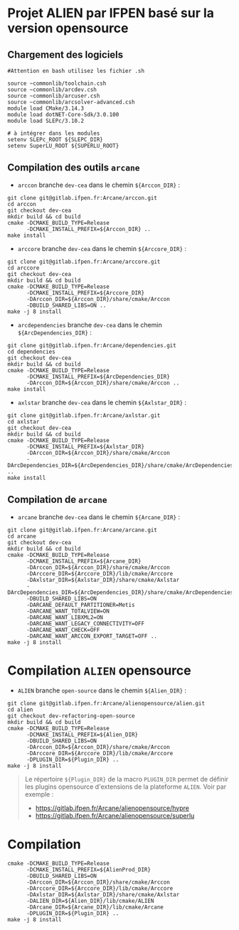 # Projet ALIEN par IFPEN basé sur la version opensource

## Chargement des logiciels

``` 
#Attention en bash utilisez les fichier .sh

source ~commonlib/toolchain.csh
source ~commonlib/arcdev.csh
source ~commonlib/arcuser.csh
source ~commonlib/arcsolver-advanced.csh
module load CMake/3.14.3
module load dotNET-Core-Sdk/3.0.100
module load SLEPc/3.10.2

# à intégrer dans les modules
setenv SLEPc_ROOT ${SLEPC_DIR}
setenv SuperLU_ROOT ${SUPERLU_ROOT}
```

## Compilation des outils `arcane`

* `arccon` branche `dev-cea` dans le chemin `${Arccon_DIR}` :
```
git clone git@gitlab.ifpen.fr:Arcane/arccon.git
cd arccon
git checkout dev-cea
mkdir build && cd build
cmake -DCMAKE_BUILD_TYPE=Release
      -DCMAKE_INSTALL_PREFIX=${Arccon_DIR} ..
make install
```

* `arccore` branche `dev-cea` dans le chemin `${Arccore_DIR}` :
```
git clone git@gitlab.ifpen.fr:Arcane/arccore.git
cd arccore
git checkout dev-cea
mkdir build && cd build
cmake -DCMAKE_BUILD_TYPE=Release 
      -DCMAKE_INSTALL_PREFIX=${Arccore_DIR}
      -DArccon_DIR=${Arccon_DIR}/share/cmake/Arccon 
      -DBUILD_SHARED_LIBS=ON ..
make -j 8 install
```

* `arcdependencies` branche `dev-cea` dans le chemin `${ArcDependencies_DIR}` :
```
git clone git@gitlab.ifpen.fr:Arcane/dependencies.git
cd dependencies
git checkout dev-cea
mkdir build && cd build
cmake -DCMAKE_BUILD_TYPE=Release 
      -DCMAKE_INSTALL_PREFIX=${ArcDependencies_DIR} 
      -DArccon_DIR=${Arccon_DIR}/share/cmake/Arccon ..
make install
```

* `axlstar` branche `dev-cea` dans le chemin `${Axlstar_DIR}` :
```
git clone git@gitlab.ifpen.fr:Arcane/axlstar.git
cd axlstar
git checkout dev-cea
mkdir build && cd build
cmake -DCMAKE_BUILD_TYPE=Release       
      -DCMAKE_INSTALL_PREFIX=${Axlstar_DIR}       
      -DArccon_DIR=${Arccon_DIR}/share/cmake/Arccon       
      -DArcDependencies_DIR=${ArcDependencies_DIR}/share/cmake/ArcDependencies .. 
make install
```

## Compilation de `arcane`

* `arcane` branche `dev-cea` dans le chemin `${Arcane_DIR}` :
```
git clone git@gitlab.ifpen.fr:Arcane/arcane.git
cd arcane
git checkout dev-cea
mkdir build && cd build
cmake -DCMAKE_BUILD_TYPE=Release
      -DCMAKE_INSTALL_PREFIX=${Arcane_DIR}
      -DArccon_DIR=${Arccon_DIR}/share/cmake/Arccon
      -DArccore_DIR=${Arccore_DIR}/lib/cmake/Arccore
      -DAxlstar_DIR=${Axlstar_DIR}/share/cmake/Axlstar
      -DArcDependencies_DIR=${ArcDependencies_DIR}/share/cmake/ArcDependencies 
      -DBUILD_SHARED_LIBS=ON 
      -DARCANE_DEFAULT_PARTITIONER=Metis
      -DARCANE_WANT_TOTALVIEW=ON
      -DARCANE_WANT_LIBXML2=ON
      -DARCANE_WANT_LEGACY_CONNECTIVITY=OFF
      -DARCANE_WANT_CHECK=OFF
      -DARCANE_WANT_ARCCON_EXPORT_TARGET=OFF ..
make -j 8 install
```


# Compilation `ALIEN` opensource

* `ALIEN` branche `open-source` dans le chemin `${Alien_DIR}` :
```
git clone git@gitlab.ifpen.fr:Arcane/alienopensource/alien.git
cd alien
git checkout dev-refactoring-open-source
mkdir build && cd build
cmake -DCMAKE_BUILD_TYPE=Release 
      -DCMAKE_INSTALL_PREFIX=${Alien_DIR}
      -DBUILD_SHARED_LIBS=ON 
      -DArccon_DIR=${Arccon_DIR}/share/cmake/Arccon 
      -DArccore_DIR=${Arccore_DIR}/lib/cmake/Arccore       
      -DPLUGIN_DIR=${Plugin_DIR} ..
make -j 8 install
```

> Le répertoire `${Plugin_DIR}` de la macro `PLUGIN_DIR` permet de définir les plugins 
> opensource d'extensions de la plateforme `ALIEN`. Voir par exemple :
> * https://gitlab.ifpen.fr/Arcane/alienopensource/hypre
> * https://gitlab.ifpen.fr/Arcane/alienopensource/superlu  

# Compilation

```
cmake -DCMAKE_BUILD_TYPE=Release 
      -DCMAKE_INSTALL_PREFIX=${AlienProd_DIR}
      -DBUILD_SHARED_LIBS=ON 
      -DArccon_DIR=${Arccon_DIR}/share/cmake/Arccon 
      -DArccore_DIR=${Arccore_DIR}/lib/cmake/Arccore
      -DAxlstar_DIR=${Axlstar_DIR}/share/cmake/Axlstar
      -DALIEN_DIR=${Alien_DIR}/lib/cmake/ALIEN      
      -DArcane_DIR=${Arcane_DIR}/lib/cmake/Arcane
      -DPLUGIN_DIR=${Plugin_DIR} ..
make -j 8 install
```